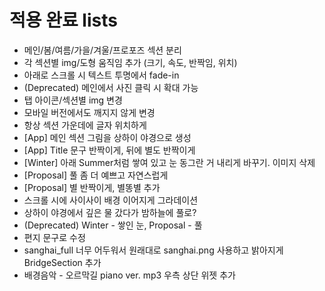 # 적용 완료 lists
- 메인/봄/여름/가을/겨울/프로포즈 섹션 분리
- 각 섹션별 img/도형 움직임 추가 (크기, 속도, 반짝임, 위치)
- 아래로 스크롤 시 텍스트 투명에서 fade-in
- (Deprecated) 메인에서 사진 클릭 시 확대 가능
- 탭 아이콘/섹션별 img 변경
- 모바일 버전에서도 깨지지 않게 변경
- 항상 섹션 가운데에 글자 위치하게
- [App] 메인 섹션 그림을 상하이 야경으로 생성
- [App] Title 문구 반짝이게, 뒤에 별도 반짝이게
- [Winter] 아래 Summer처럼 쌓여 있고 눈 동그란 거 내리게 바꾸기. 이미지 삭제
- [Proposal] 풀 좀 더 예쁘고 자연스럽게
- [Proposal] 별 반짝이게, 별똥별 추가
- 스크롤 시에 사이사이 배경 이어지게 그라데이션
- 상하이 야경에서 깊은 물 갔다가 밤하늘에 풀로?
- (Deprecated) Winter - 쌓인 눈, Proposal - 풀
- 편지 문구로 수정
- sanghai_full 너무 어두워서 원래대로 sanghai.png 사용하고 밝아지게 BridgeSection 추가
- 배경음악 - 오르막길 piano ver. mp3 우측 상단 위젯 추가
